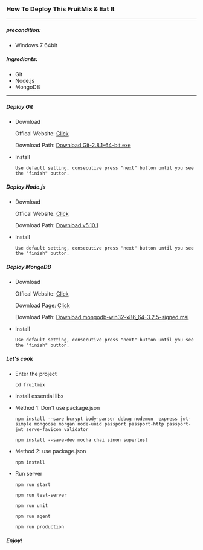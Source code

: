 ### How To Deploy This FruitMix & Eat It

***

##### precondition:

* Windows 7 64bit

##### Ingrediants:

* Git
* Node.js
* MongoDB

***

##### Deploy Git

* Download<p>
Offical Website: [Click](https://git-for-windows.github.io/)<p>
Download Path: [Download Git-2.8.1-64-bit.exe](https://github.com/git-for-windows/git/releases/download/v2.8.1.windows.1/Git-2.8.1-64-bit.exe)<p>
* Install<p>
`Use default setting, consecutive press "next" button until you see the "finish" button.`<p>

##### Deploy Node.js

* Download<p>
Offical Website: [Click](https://nodejs.org/en/)<p>
Download Path: [Download v5.10.1](https://nodejs.org/dist/v5.10.1/node-v5.10.1-x64.msi)<p>
* Install<p>
`Use default setting, consecutive press "next" button until you see the "finish" button.`<p>

##### Deploy MongoDB

* Download<p>
Offical Website: [Click](https://www.mongodb.org/)<p>
Download Page: [Click](https://www.mongodb.org/downloads#production)<p>
Download Path: [Download mongodb-win32-x86_64-3.2.5-signed.msi](https://fastdl.mongodb.org/win32/mongodb-win32-x86_64-3.2.5-signed.msi?_ga=1.28698047.200223928.1460971256)<p>
* Install<p>
`Use default setting, consecutive press "next" button until you see the "finish" button.`<p>

##### Let's cook

+ Enter the project<p>
`cd fruitmix`<p>

+ Install essential libs<p>
 - Method 1: Don't use package.json<p>
 `npm install --save bcrypt body-parser debug nodemon  express jwt-simple mongoose morgan node-uuid passport passport-http passport-jwt serve-favicon validator`<p>
 `npm install --save-dev mocha chai sinon supertest`<p>
 - Method 2: use package.json<p>
 `npm install`<p>

+ Run server<p>
`npm run start`<p>
`npm run test-server`<p>
`npm run unit`<p>
`npm run agent`<p>
`npm run production`<p>

##### Enjoy!
